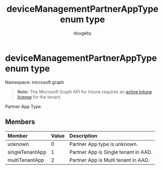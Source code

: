 ﻿---
title: "deviceManagementPartnerAppType enum type"
description: "Partner App Type."
author: "dougeby"
localization_priority: Normal
ms.prod: "intune"
doc_type: enumPageType
---

# deviceManagementPartnerAppType enum type

Namespace: microsoft.graph

> **Note:** The Microsoft Graph API for Intune requires an [active Intune license](https://go.microsoft.com/fwlink/?linkid=839381) for the tenant.

Partner App Type.

## Members

| Member          | Value | Description                          |
| :-------------- | :---- | :----------------------------------- |
| unknown         | 0     | Partner App type is unknown.         |
| singleTenantApp | 1     | Partner App is Single tenant in AAD. |
| multiTenantApp  | 2     | Partner App is Multi tenant in AAD.  |
